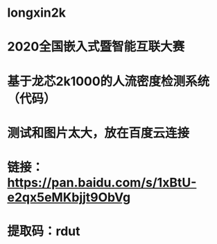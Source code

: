 # longxin2k
# 2020全国嵌入式暨智能互联大赛
# 基于龙芯2k1000的人流密度检测系统（代码）
# 测试和图片太大，放在百度云连接
# 链接：https://pan.baidu.com/s/1xBtU-e2qx5eMKbjjt9ObVg 
# 提取码：rdut 
